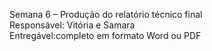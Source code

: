 Semana 6 – Produção do relatório técnico final  
Responsável: Vitória e Samara   
Entregável:completo em formato Word ou PDF
